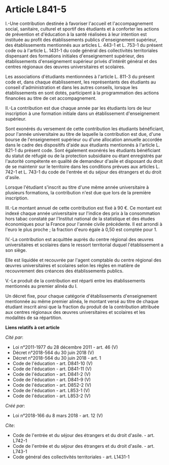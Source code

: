 # Article L841-5

I.-Une contribution destinée à favoriser l'accueil et l'accompagnement social, sanitaire, culturel et sportif des étudiants
et à conforter les actions de prévention et d'éducation à la santé réalisées à leur intention est instituée au profit des
établissements publics d'enseignement supérieur, des établissements mentionnés aux articles L. 443-1 et L. 753-1 du présent
code ou à l'article L. 1431-1 du code général des collectivités territoriales dispensant des formations initiales
d'enseignement supérieur, des établissements d'enseignement supérieur privés d'intérêt général et des centres régionaux des
œuvres universitaires et scolaires.

Les associations d'étudiants mentionnées à l'article L. 811-3 du présent code et, dans chaque établissement, les
représentants des étudiants au conseil d'administration et dans les autres conseils, lorsque les établissements en sont
dotés, participent à la programmation des actions financées au titre de cet accompagnement.

II.-La contribution est due chaque année par les étudiants lors de leur inscription à une formation initiale dans un
établissement d'enseignement supérieur.

Sont exonérés du versement de cette contribution les étudiants bénéficiant, pour l'année universitaire au titre de laquelle
la contribution est due, d'une bourse de l'enseignement supérieur ou d'une allocation annuelle accordée dans le cadre des
dispositifs d'aide aux étudiants mentionnés à l'article L. 821-1 du présent code. Sont également exonérés les étudiants
bénéficiant du statut de réfugié ou de la protection subsidiaire ou étant enregistrés par l'autorité compétente en qualité de
demandeur d'asile et disposant du droit de se maintenir sur le territoire dans les conditions prévues aux articles L. 742-1
et L. 743-1 du code de l'entrée et du séjour des étrangers et du droit d'asile.

Lorsque l'étudiant s'inscrit au titre d'une même année universitaire à plusieurs formations, la contribution n'est due que
lors de la première inscription.

III.-Le montant annuel de cette contribution est fixé à 90 €. Ce montant est indexé chaque année universitaire sur l'indice
des prix à la consommation hors tabac constaté par l'Institut national de la statistique et des études économiques pour la
France pour l'année civile précédente. Il est arrondi à l'euro le plus proche ; la fraction d'euro égale à 0,50 est comptée
pour 1.

IV.-La contribution est acquittée auprès du centre régional des œuvres universitaires et scolaires dans le ressort
territorial duquel l'établissement a son siège.

Elle est liquidée et recouvrée par l'agent comptable du centre régional des œuvres universitaires et scolaires selon les
règles en matière de recouvrement des créances des établissements publics.

V.-Le produit de la contribution est réparti entre les établissements mentionnés au premier alinéa du I.

Un décret fixe, pour chaque catégorie d'établissements d'enseignement mentionnée au même premier alinéa, le montant versé au
titre de chaque étudiant inscrit ainsi que la fraction du produit de la contribution attribuée aux centres régionaux des
œuvres universitaires et scolaires et les modalités de sa répartition.

**Liens relatifs à cet article**

_Cité par_:

  - Loi n°2011-1977 du 28 décembre 2011 - art. 46 (V)
  - Décret n°2018-564 du 30 juin 2018 (V)
  - Décret n°2018-564 du 30 juin 2018 - art. 1
  - Code de l'éducation - art. D841-10 (V)
  - Code de l'éducation - art. D841-11 (V)
  - Code de l'éducation - art. D841-2 (V)
  - Code de l'éducation - art. D841-9 (V)
  - Code de l'éducation - art. D852-2 (V)
  - Code de l'éducation - art. L853-1 (V)
  - Code de l'éducation - art. L853-2 (V)

_Créé par_:

  - Loi n°2018-166 du 8 mars 2018 - art. 12 (V)

_Cite_:

  - Code de l'entrée et du séjour des étrangers et du droit d'asile. - art. L742-1
  - Code de l'entrée et du séjour des étrangers et du droit d'asile. - art. L743-1
  - Code général des collectivités territoriales - art. L1431-1
